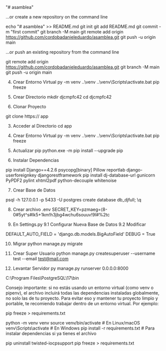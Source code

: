 "# asamblea" 


…or create a new repository on the command line


echo "# asamblea" >> README.md
git init
git add README.md
git commit -m "first commit"
git branch -M main
git remote add origin https://github.com/cordobadanieleduardo/asamblea.git
git push -u origin main



…or push an existing repository from the command line


git remote add origin https://github.com/cordobadanieleduardo/asamblea.git
git branch -M main
git push -u origin main



4. Crear Entorno Virtual
py -m venv ..\venv
..\venv\Scripts\activate.bat
pip freeze





1. Crear Directorio
mkdir djcmpfc42
cd djcmpfc42

2. Clonar Proyecto

git clone https:// app

3. Acceder al Directorio
cd app

4. Crear Entorno Virtual
py -m venv ..\venv
..\venv\Scripts\activate.bat
pip freeze

5. Actualizar pip
python.exe -m pip install --upgrade pip


6. Instalar Dependencias

pip install Django==4.2.6 psycopg[binary] Pillow reportlab django-userforeignkey djangorestframework
pip install dj-database-url gunicorn PyPDF2 pylint xhtml2pdf python-decouple whitenoise



7. Crear Base de Datos

psql -h 127.0.0.1 -p 5433 -U postgres
create database db_djfull;
\q


8. Crear archivo .env
SECRET_KEY=pzmaeg=(8-0#5yt^s#lk5+1km!h3jbg4wchu6souuv!9l#%2tc

9. En Settings.py
9.1 Configurar Nueva Base de Datos
9.2 Modificar

DEFAULT_AUTO_FIELD = 'django.db.models.BigAutoField'
DEBUG = True

10. Migrar
python manage.py migrate

11. Crear Super Usuario
python manage.py createsuperuser --username test --email test@mail.com

12. Levantar Servidor
py manage.py runserver 0.0.0.0:8000


C:\Program Files\PostgreSQL\17\bin



Consejo importante: si no estás usando un entorno virtual (como venv o pipenv), el archivo incluirá
 todas las dependencias instaladas globalmente, no solo las de tu proyecto. Para evitar eso y mantener 
 tu proyecto limpio y portable, te recomiendo trabajar dentro de un entorno virtual. Por ejemplo:



pip freeze > requirements.txt


python -m venv venv
source venv/bin/activate  # En Linux/macOS
venv\Scripts\activate     # En Windows
pip install -r requirements.txt  # Para instalar dependencias si ya tienes el archivo





pip uninstall twisted-iocpsupport
pip freeze > requirements.txt
